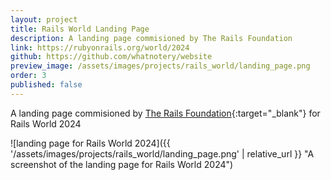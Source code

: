 ```yaml
---
layout: project
title: Rails World Landing Page
description: A landing page commisioned by The Rails Foundation
link: https://rubyonrails.org/world/2024
github: https://github.com/whatnotery/website
preview_image: /assets/images/projects/rails_world/landing_page.png
order: 3
published: false
---
```


A landing page commisioned by [The Rails Foundation](https://rubyonrails.org/foundation){:target="_blank"} for Rails World 2024

![landing page for Rails World 2024]({{ '/assets/images/projects/rails_world/landing_page.png' | relative_url }} "A screenshot of the landing page for Rails World 2024")
